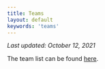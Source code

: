 ```yaml
---
title: Teams
layout: default
keywords: 'teams'
---
```


*Last updated: October 12, 2021*

The team list can be found [here](docs/MIT_Sci_Oly_2022_Teams.pdf).